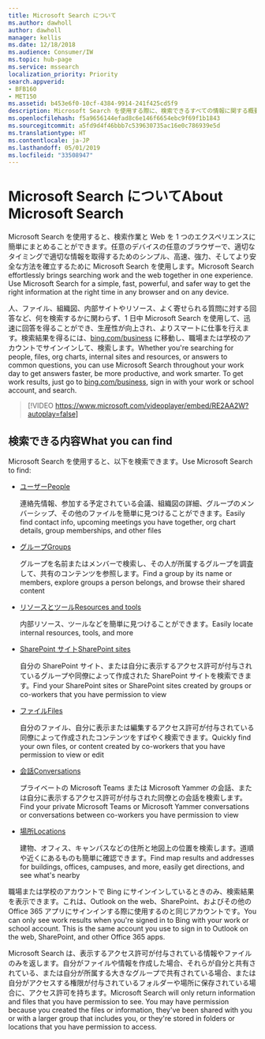 ```yaml
---
title: Microsoft Search について
ms.author: dawholl
author: dawholl
manager: kellis
ms.date: 12/18/2018
ms.audience: Consumer/IW
ms.topic: hub-page
ms.service: mssearch
localization_priority: Priority
search.appverid:
- BFB160
- MET150
ms.assetid: b453e6f0-10cf-4384-9914-241f425cd5f9
description: Microsoft Search を使用する際に、検索できるすべての情報に関する概要を取得します
ms.openlocfilehash: f5a9656144efad8c6e146f6654ebc9f69f1b1843
ms.sourcegitcommit: a5fd9d4f46bbb7c539630735ac16e0c786939e5d
ms.translationtype: HT
ms.contentlocale: ja-JP
ms.lasthandoff: 05/01/2019
ms.locfileid: "33508947"
---
```

# <a name="about-microsoft-search"></a><span data-ttu-id="e57c5-103">Microsoft Search について</span><span class="sxs-lookup"><span data-stu-id="e57c5-103">About Microsoft Search</span></span>

<span data-ttu-id="e57c5-p101">Microsoft Search を使用すると、検索作業と Web を 1 つのエクスペリエンスに簡単にまとめることができます。任意のデバイスの任意のブラウザーで、適切なタイミングで適切な情報を取得するためのシンプル、高速、強力、そしてより安全な方法を確立するために Microsoft Search を使用します。</span><span class="sxs-lookup"><span data-stu-id="e57c5-p101">Microsoft Search effortlessly brings searching work and the web together in one experience. Use Microsoft Search for a simple, fast, powerful, and safer way to get the right information at the right time in any browser and on any device.</span></span>
  
<span data-ttu-id="e57c5-p102">人、ファイル、組織図、内部サイトやリソース、よく寄せられる質問に対する回答など、何を検索するかに関わらず、1 日中 Microsoft Search を使用して、迅速に回答を得ることができ、生産性が向上され、よりスマートに仕事を行えます。検索結果を得るには、[bing.com/business](https://www.bing.com/business) に移動し、職場または学校のアカウントでサインインして、検索します。</span><span class="sxs-lookup"><span data-stu-id="e57c5-p102">Whether you're searching for people, files, org charts, internal sites and resources, or answers to common questions, you can use Microsoft Search throughout your work day to get answers faster, be more productive, and work smarter. To get work results, just go to [bing.com/business](https://www.bing.com/business), sign in with your work or school account, and search.</span></span> 
  
> [!VIDEO https://www.microsoft.com/videoplayer/embed/RE2AA2W?autoplay=false]

## <a name="what-you-can-find"></a><span data-ttu-id="e57c5-108">検索できる内容</span><span class="sxs-lookup"><span data-stu-id="e57c5-108">What you can find</span></span>
  
<span data-ttu-id="e57c5-109">Microsoft Search を使用すると、以下を検索できます。</span><span class="sxs-lookup"><span data-stu-id="e57c5-109">Use Microsoft Search to find:</span></span>
  
- [<span data-ttu-id="e57c5-110">ユーザー</span><span class="sxs-lookup"><span data-stu-id="e57c5-110">People</span></span>](find-people-and-groups.md)
    
    <span data-ttu-id="e57c5-111">連絡先情報、参加する予定されている会議、組織図の詳細、グループのメンバーシップ、その他のファイルを簡単に見つけることができます。</span><span class="sxs-lookup"><span data-stu-id="e57c5-111">Easily find contact info, upcoming meetings you have together, org chart details, group memberships, and other files</span></span>
    
- [<span data-ttu-id="e57c5-112">グループ</span><span class="sxs-lookup"><span data-stu-id="e57c5-112">Groups</span></span>](find-people-and-groups.md)
    
    <span data-ttu-id="e57c5-113">グループを名前またはメンバーで検索し、その人が所属するグループを調査して、共有のコンテンツを参照します。</span><span class="sxs-lookup"><span data-stu-id="e57c5-113">Find a group by its name or members, explore groups a person belongs, and browse their shared content</span></span>
    
- [<span data-ttu-id="e57c5-114">リソースとツール</span><span class="sxs-lookup"><span data-stu-id="e57c5-114">Resources and tools</span></span>](find-resources-tools-and-more.md)
    
    <span data-ttu-id="e57c5-115">内部リソース、ツールなどを簡単に見つけることができます。</span><span class="sxs-lookup"><span data-stu-id="e57c5-115">Easily locate internal resources, tools, and more</span></span>
    
- [<span data-ttu-id="e57c5-116">SharePoint サイト</span><span class="sxs-lookup"><span data-stu-id="e57c5-116">SharePoint sites</span></span>](find-sharepoint-sites.md)
    
    <span data-ttu-id="e57c5-117">自分の SharePoint サイト、または自分に表示するアクセス許可が付与されているグループや同僚によって作成された SharePoint サイトを検索できます。</span><span class="sxs-lookup"><span data-stu-id="e57c5-117">Find your SharePoint sites or SharePoint sites created by groups or co-workers that you have permission to view</span></span>
    
- [<span data-ttu-id="e57c5-118">ファイル</span><span class="sxs-lookup"><span data-stu-id="e57c5-118">Files</span></span>](find-files.md)
    
    <span data-ttu-id="e57c5-119">自分のファイル、自分に表示または編集するアクセス許可が付与されている同僚によって作成されたコンテンツをすばやく検索できます。</span><span class="sxs-lookup"><span data-stu-id="e57c5-119">Quickly find your own files, or content created by co-workers that you have permission to view or edit</span></span>
    
- [<span data-ttu-id="e57c5-120">会話</span><span class="sxs-lookup"><span data-stu-id="e57c5-120">Conversations</span></span>](find-conversations.md)
    
    <span data-ttu-id="e57c5-121">プライベートの Microsoft Teams または Microsoft Yammer の会話、または自分に表示するアクセス許可が付与された同僚との会話を検索します。</span><span class="sxs-lookup"><span data-stu-id="e57c5-121">Find your private Microsoft Teams or Microsoft Yammer conversations or conversations between co-workers you have permission to view</span></span>
    
- [<span data-ttu-id="e57c5-122">場所</span><span class="sxs-lookup"><span data-stu-id="e57c5-122">Locations</span></span>](find-locations.md)
    
    <span data-ttu-id="e57c5-123">建物、オフィス、キャンパスなどの住所と地図上の位置を検索します。道順や近くにあるものも簡単に確認できます。</span><span class="sxs-lookup"><span data-stu-id="e57c5-123">Find map results and addresses for buildings, offices, campuses, and more, easily get directions, and see what's nearby</span></span>    
    
<span data-ttu-id="e57c5-p103">職場または学校のアカウントで Bing にサインインしているときのみ、検索結果を表示できます。これは、Outlook on the web、SharePoint、およびその他の Office 365 アプリにサインインする際に使用するのと同じアカウントです。</span><span class="sxs-lookup"><span data-stu-id="e57c5-p103">You can only see work results when you're signed in to Bing with your work or school account. This is the same account you use to sign in to Outlook on the web, SharePoint, and other Office 365 apps.</span></span> 
  
<span data-ttu-id="e57c5-p104">Microsoft Search は、表示するアクセス許可が付与されている情報やファイルのみを返します。自分がファイルや情報を作成した場合、それらが自分と共有されている、または自分が所属する大きなグループで共有されている場合、または自分がアクセスする権限が付与されているフォルダーや場所に保存されている場合に、アクセス許可を持ちます。</span><span class="sxs-lookup"><span data-stu-id="e57c5-p104">Microsoft Search will only return information and files that you have permission to see. You may have permission because you created the files or information, they've been shared with you or with a larger group that includes you, or they're stored in folders or locations that you have permission to access.</span></span>

  

